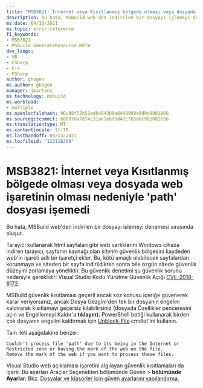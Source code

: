 ```yaml
---
title: "MSB3821: İnternet veya Kısıtlanmış bölgede olması veya dosyada web işaretinin olması nedeniyle 'path' dosyası işemedi"
description: Bu hata, MSBuild web'den indirilen bir dosyayı işlemeyi denemesi sırasında oluşur.
ms.date: 04/30/2021
ms.topic: error-reference
f1_keywords:
- MSB3821
- MSBuild.GenerateResource.MOTW
dev_langs:
- VB
- CSharp
- C++
- FSharp
author: ghogen
ms.author: ghogen
manager: jmartens
ms.technology: msbuild
ms.workload:
- multiple
ms.openlocfilehash: 96c88f52b51ed0484309a8440908e9d9d9801966
ms.sourcegitcommit: 68897da7d74c31ae1ebf5d47c7b5ddc9b108265b
ms.translationtype: MT
ms.contentlocale: tr-TR
ms.lasthandoff: 08/13/2021
ms.locfileid: "122116389"
---
```

# <a name="msb3821-couldnt-process-file-path-due-to-its-being-in-the-internet-or-restricted-zone-or-having-the-mark-of-the-web-on-the-file"></a>MSB3821: İnternet veya Kısıtlanmış bölgede olması veya dosyada web işaretinin olması nedeniyle 'path' dosyası işemedi

Bu hata, MSBuild web'den indirilen bir dosyayı işlemeyi denemesi sırasında oluşur.

Tarayıcı kullanarak html sayfaları gibi web varlıklarını Windows cihaza indiren tarayıcı, sayfanın kaynağı olan *sitenin* güvenlik bölgesini kaydeden web'in işareti adlı bir işaretçi ekler. Bu, kötü amaçlı olabilecek sayfalardan korunmaya ve siteden bir sayfa indirildikten sonra bile özgün sitede güvenlik düzeyini zorlamaya yöneliktir. Bu güvenlik denetimi şu güvenlik sorunu nedeniyle gereklidir: Visual Studio Kodu Yürütme Güvenlik Açığı [CVE-2018-8172](https://msrc.microsoft.com/update-guide/en-US/vulnerability/CVE-2018-8172).

 MSBuild güvenlik kısıtlaması geçerli ancak söz konusu içeriğe güvenerek karar veriyorsanız, ancak Dosya Gezgini'den tek bir dosyanın engelini  kaldırarak kısıtlamayı geçersiz kılabilirsiniz (dosyada Özellikler penceresini açın ve Engellemeyi Kaldır'a **tıklayın).** PowerShell betiği kullanarak birden çok dosyanın engelini kaldırmak için [Unblock-File](https://docs.microsoft.com/powershell/module/microsoft.powershell.utility/unblock-file) cmdlet'ini kullanın.

Tam ileti aşağıdakine benzer:

```output
Couldn't process file 'path' due to its being in the Internet or Restricted zone or having the mark of the web on the file.
Remove the mark of the web if you want to process these files.
```

Visual Studio web açıklaması işaretini algılayan güvenlik kısıtlamaları da içerir. Bu ayarları Araçlar Seçenekleri bölümünde Güven  >  **bölümünde Ayarlar.**  Bkz. [Dosyalar ve klasörler için güven ayarlarını yapılandırma.](../../ide/reference/trust-settings.md)
